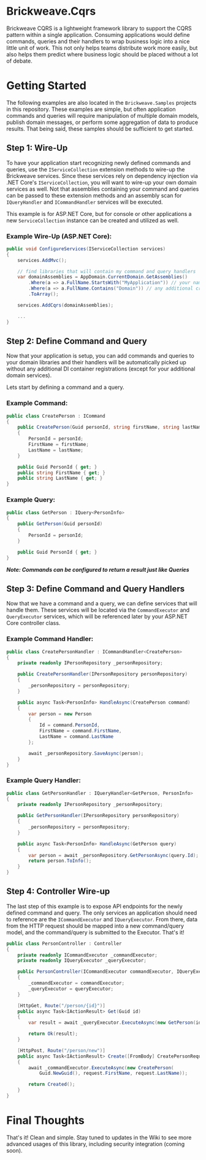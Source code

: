 # Brickweave.Cqrs

Brickweave CQRS is a lightweight framework library to support the CQRS pattern within a single application. Consuming applications would define commands, queries and their handlers to wrap business logic into a nice little unit of work. This not only helps teams distribute work more easily, but also helps them predict where business logic should be placed without a lot of debate.

# Getting Started

The following examples are also located in the `Brickweave.Samples` projects in this repository. These examples are simple, but often application commands and queries will require manipulation of multiple domain models, publish domain messages, or perform some aggregation of data to produce results. That being said, these samples should be sufficient to get started.

## Step 1: Wire-Up

To have your application start recognizing newly defined commands and queries, use the `IServiceCollection` extension methods to wire-up the Brickweave services. Since these services rely on dependency injection via .NET Core's `IServiceCollection`, you will want to wire-up your own domain services as well. Not that assemblies containing your command and queries can be passed to these extension methods and an assembly scan for `IQueryHandler` and `ICommandHandler` services will be executed.

This example is for ASP.NET Core, but for console or other applications a new `ServiceCollection` instance can be created and utilized as well.

### Example Wire-Up (ASP.NET Core):

``` csharp
public void ConfigureServices(IServiceCollection services)
{
    services.AddMvc();

    // find libraries that will contain my command and query handlers
    var domainAssemblies = AppDomain.CurrentDomain.GetAssemblies()
        .Where(a => a.FullName.StartsWith("MyApplication")) // your namespace prefix
        .Where(a => a.FullName.Contains("Domain")) // any additional criteria to isolate your domain libraries
        .ToArray();

    services.AddCqrs(domainAssemblies);

    ...
}

```

## Step 2: Define Command and Query

Now that your application is setup, you can add commands and queries to your domain libraries and their handlers will be automatically picked up without any additional DI container registrations (except for your additional domain services).

Lets start by defining a command and a query.

### Example Command:

``` csharp
public class CreatePerson : ICommand
{
    public CreatePerson(Guid personId, string firstName, string lastName)
    {
        PersonId = personId;
        FirstName = firstName;
        LastName = lastName;
    }

    public Guid PersonId { get; }
    public string FirstName { get; }
    public string LastName { get; }
}
```

### Example Query:

``` csharp
public class GetPerson : IQuery<PersonInfo>
{
    public GetPerson(Guid personId)
    {
        PersonId = personId;
    }

    public Guid PersonId { get; }
}
```

***Note: Commands can be configured to return a result just like Queries***

## Step 3: Define Command and Query Handlers

Now that we have a command and a query, we can define services that will handle them. These services will be located via the `CommandExecutor` and `QueryExecutor` services, which will be referenced later by your ASP.NET Core controller class.

### Example Command Handler:

``` csharp
public class CreatePersonHandler : ICommandHandler<CreatePerson>
{
    private readonly IPersonRepository _personRepository;

    public CreatePersonHandler(IPersonRepository personRepository)
    {
        _personRepository = personRepository;
    }

    public async Task<PersonInfo> HandleAsync(CreatePerson command)
    {
        var person = new Person
        {
            Id = command.PersonId,
            FirstName = command.FirstName,
            LastName = command.LastName
        };

        await _personRepository.SaveAsync(person);
    }
}
```

### Example Query Handler:

``` csharp
public class GetPersonHandler : IQueryHandler<GetPerson, PersonInfo>
{
    private readonly IPersonRepository _personRepository;

    public GetPersonHandler(IPersonRepository personRepository)
    {
        _personRepository = personRepository;
    }

    public async Task<PersonInfo> HandleAsync(GetPerson query)
    {
        var person = await _personRepository.GetPersonAsync(query.Id);
        return person.ToInfo();
    }
}
```

## Step 4: Controller Wire-up

The last step of this example is to expose API endpoints for the newly defined command and query. The only services an application should need to reference are the `ICommandExecutor` and `IQueryExecutor`. From there, data from the HTTP request should be mapped into a new command/query model, and the command/query is submitted to the Executor. That's it!

``` csharp
public class PersonController : Controller
{
    private readonly ICommandExecutor _commandExecutor;
    private readonly IQueryExecutor _queryExecutor;

    public PersonController(ICommandExecutor commandExecutor, IQueryExecutor queryExecutor)
    {
        _commandExecutor = commandExecutor;
        _queryExecutor = queryExecutor;
    }

    [HttpGet, Route("/person/{id}")]
    public async Task<IActionResult> Get(Guid id)
    {
        var result = await _queryExecutor.ExecuteAsync(new GetPerson(id));

        return Ok(result);
    }

    [HttpPost, Route("/person/new")]
    public async Task<IActionResult> Create([FromBody] CreatePersonRequest request)
    {
        await _commandExecutor.ExecuteAsync(new CreatePerson(
            Guid.NewGuid(), request.FirstName, request.LastName));

        return Created();
    }
}
```

# Final Thoughts

That's it! Clean and simple. Stay tuned to updates in the Wiki to see more advanced usages of this library, including security integration (coming soon).